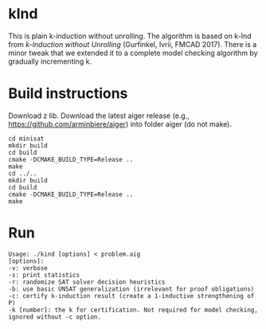 # kInd
This is plain k-induction without unrolling. The algorithm is based on k-Ind from *k-Induction without Unrolling* (Gurfinkel, Ivrii, FMCAD 2017). There is a minor tweak that we extended it to a complete model checking algorithm by gradually incrementing k.

# Build instructions

Download z lib.
Download the latest aiger release (e.g., https://github.com/arminbiere/aiger)
into folder aiger (do not make).

    cd minisat
    mkdir build
    cd build
    cmake -DCMAKE_BUILD_TYPE=Release ..  
    make
    cd ../..
    mkdir build
    cd build
    cmake -DCMAKE_BUILD_TYPE=Release ..  
    make

# Run

    Usage: ./kind [options] < problem.aig
    [options]:
    -v: verbose
    -s: print statistics
    -r: randomize SAT solver decision heuristics
    -b: use basic UNSAT generalization (irrelevant for proof obligations)
    -c: certify k-induction result (create a 1-inductive strengthening of P)
    -k [number]: the k for certification. Not required for model checking, ignored without -c option.
